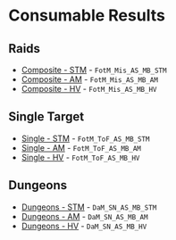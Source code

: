 # Consumable Results

## Raids
- [Composite - STM](results/Results_Composite_stm.md) - `FotM_Mis_AS_MB_STM`
- [Composite - AM](results/Results_Composite_am.md) - `FotM_Mis_AS_MB_AM`
- [Composite - HV](results/Results_Composite_hv.md) - `FotM_Mis_AS_MB_HV`

## Single Target
- [Single - STM](results/Results_Single_stm.md) - `FotM_ToF_AS_MB_STM`
- [Single - AM](results/Results_Single_am.md) - `FotM_ToF_AS_MB_AM`
- [Single - HV](results/Results_Single_hv.md) - `FotM_ToF_AS_MB_HV`

## Dungeons
- [Dungeons - STM](results/Results_Dungeons_stm.md) - `DaM_SN_AS_MB_STM`
- [Dungeons - AM](results/Results_Dungeons_am.md) - `DaM_SN_AS_MB_AM`
- [Dungeons - HV](results/Results_Dungeons_hv.md) - `DaM_SN_AS_MB_HV`